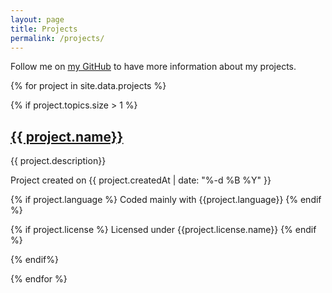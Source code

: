 ```yaml
---
layout: page
title: Projects
permalink: /projects/
---
```


Follow me on [my GitHub](https://github.com/DoodlesEpic/) to have more information about my projects.

{% for project in site.data.projects %}

{% if project.topics.size > 1 %}

## [{{ project.name}}]({{project.url}})

{{ project.description}}

Project created on {{ project.createdAt | date: "%-d %B %Y"  }}

{% if project.language %}
Coded mainly with {{project.language}}
{% endif %}

{% if project.license %}
Licensed under {{project.license.name}}
{% endif %}

<!--
{% for topic in project.topics %}
{% if forloop.last %}
{% else %}

{{topic}},{% endif %}

{% endfor %}
 -->

{% endif%}

{% endfor %}
